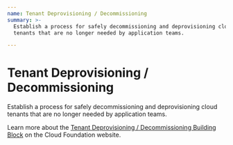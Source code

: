 ```yaml
---
name: Tenant Deprovisioning / Decommissioning
summary: >-
  Establish a process for safely decommissioning and deprovisioning cloud
  tenants that are no longer needed by application teams.

---
```


# Tenant Deprovisioning / Decommissioning

Establish a process for safely decommissioning and deprovisioning cloud tenants that are no longer needed by application teams.

Learn more about the [Tenant Deprovisioning / Decommissioning Building Block](https://cloudfoundation.org/maturity-model/tenant-management/tenant-deprovisioning-decommissioning.html) on the Cloud Foundation website.

